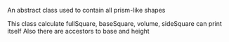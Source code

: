 An abstract class used to contain all prism-like shapes

This class calculate fullSquare, baseSquare, volume, sideSquare can print itself
Also there are accestors to base and height